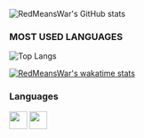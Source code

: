![RedMeansWar's GitHub stats](https://github-readme-stats-gold-psi.vercel.app/api?username=RedMeansWar&show_icons=true&theme=tokyonight)
### MOST USED LANGUAGES
![Top Langs](https://github-readme-stats-gold-psi.vercel.app/api/top-langs/?username=RedMeansWar&theme=tokyonight)

[![RedMeansWar's wakatime stats](https://github-readme-stats-gold-psi.vercel.app/api/wakatime?username=RedMeansWar)](https://github.com/RedMeansWar/github-readme-stats)

### Languages
<img height="32" width="32" src="https://cdn.simpleicons.org/csharp/#512BD4" />
<img height="32" width="32" src="https://cdn.simpleicons.org/javascript/#F7DF1E" />
